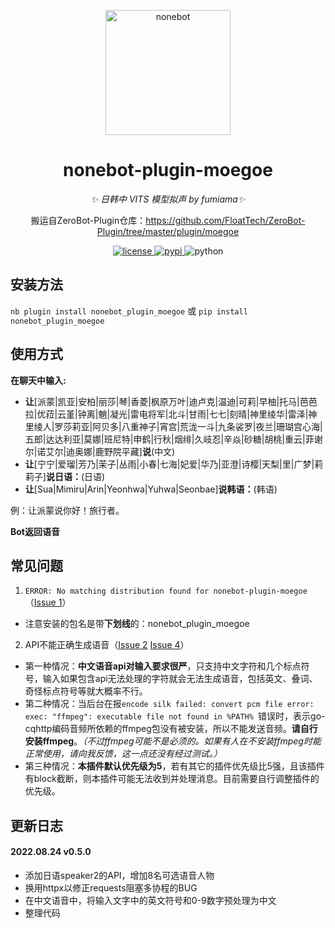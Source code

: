 <!--
 * @Author         : yiyuiii
 * @Date           : 2020-8-20 22:30:00
 * @LastEditors    : yiyuiii
 * @LastEditTime   : 2020-8-20 22:30:00
 * @Description    : None
 * @GitHub         : https://github.com/yiyuiii
-->

<!-- markdownlint-disable MD033 MD036 MD041 -->

<p align="center">
  <a href="https://v2.nonebot.dev/"><img src="https://v2.nonebot.dev/logo.png" width="200" height="200" alt="nonebot"></a>
</p>

<div align="center">

# nonebot-plugin-moegoe

_✨ 日韩中 VITS 模型拟声 by fumiama✨_

搬运自ZeroBot-Plugin仓库：https://github.com/FloatTech/ZeroBot-Plugin/tree/master/plugin/moegoe

</div>

<p align="center">
  <a href="https://raw.githubusercontent.com/cscs181/QQ-Github-Bot/master/LICENSE">
    <img src="https://img.shields.io/github/license/cscs181/QQ-Github-Bot.svg" alt="license">
  </a>
  <a href="https://pypi.python.org/pypi/nonebot-plugin-status">
    <img src="https://img.shields.io/pypi/v/nonebot-plugin-status.svg" alt="pypi">
  </a>
  <img src="https://img.shields.io/badge/python-3.7+-blue.svg" alt="python">
</p>

## 安装方法
`nb plugin install nonebot_plugin_moegoe`
或 `pip install nonebot_plugin_moegoe`

## 使用方式

**在聊天中输入:**

- **让**[派蒙|凯亚|安柏|丽莎|琴|香菱|枫原万叶|迪卢克|温迪|可莉|早柚|托马|芭芭拉|优菈|云堇|钟离|魈|凝光|雷电将军|北斗|甘雨|七七|刻晴|神里绫华|雷泽|神里绫人|罗莎莉亚|阿贝多|八重神子|宵宫|荒泷一斗|九条裟罗|夜兰|珊瑚宫心海|五郎|达达利亚|莫娜|班尼特|申鹤|行秋|烟绯|久岐忍|辛焱|砂糖|胡桃|重云|菲谢尔|诺艾尔|迪奥娜|鹿野院平藏]**说**(中文)
- **让**[宁宁|爱瑠|芳乃|茉子|丛雨|小春|七海|妃爱|华乃|亚澄|诗樱|天梨|里|广梦|莉莉子]**说日语：**(日语)
- **让**[Sua|Mimiru|Arin|Yeonhwa|Yuhwa|Seonbae]**说韩语：**(韩语)

例：让派蒙说你好！旅行者。

**Bot返回语音**

## 常见问题

1. `ERROR: No matching distribution found for nonebot-plugin-moegoe`（[Issue 1](https://github.com/Yiyuiii/nonebot-plugin-moegoe/issues/1)）

- 注意安装的包名是带**下划线**的：nonebot_plugin_moegoe

2. API不能正确生成语音（[Issue 2](https://github.com/Yiyuiii/nonebot-plugin-moegoe/issues/2) [Issue 4](https://github.com/Yiyuiii/nonebot-plugin-moegoe/issues/4)）

- 第一种情况：**中文语音api对输入要求很严**，只支持中文字符和几个标点符号，输入如果包含api无法处理的字符就会无法生成语音，包括英文、叠词、奇怪标点符号等就大概率不行。
- 第二种情况：当后台在报`encode silk failed: convert pcm file error: exec: "ffmpeg": executable file not found in %PATH% `错误时，表示go-cqhttp编码音频所依赖的ffmpeg包没有被安装，所以不能发送音频。**请自行安装ffmpeg**。*（不过ffmpeg可能不是必须的。如果有人在不安装ffmpeg时能正常使用，请向我反馈，这一点还没有经过测试。）*
- 第三种情况：**本插件默认优先级为5**，若有其它的插件优先级比5强，且该插件有block截断，则本插件可能无法收到并处理消息。目前需要自行调整插件的优先级。

## 更新日志
#### 2022.08.24 v0.5.0
- 添加日语speaker2的API，增加8名可选语音人物
- 换用httpx以修正requests阻塞多协程的BUG
- 在中文语音中，将输入文字中的英文符号和0-9数字预处理为中文
- 整理代码
